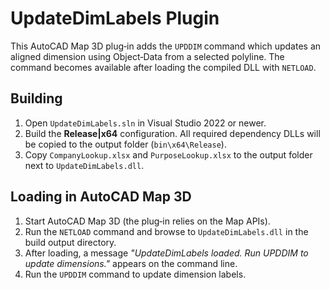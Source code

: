 # UpdateDimLabels Plugin

This AutoCAD Map 3D plug‑in adds the `UPDDIM` command which updates an aligned
 dimension using Object‑Data from a selected polyline. The command becomes
 available after loading the compiled DLL with `NETLOAD`.

## Building

1. Open `UpdateDimLabels.sln` in Visual Studio 2022 or newer.
2. Build the **Release|x64** configuration.
   All required dependency DLLs will be copied to the output folder
   (`bin\x64\Release`).
3. Copy `CompanyLookup.xlsx` and `PurposeLookup.xlsx` to the output
   folder next to `UpdateDimLabels.dll`.

## Loading in AutoCAD Map 3D

1. Start AutoCAD Map 3D (the plug‑in relies on the Map APIs).
2. Run the `NETLOAD` command and browse to `UpdateDimLabels.dll` in the
   build output directory.
3. After loading, a message *"UpdateDimLabels loaded. Run UPDDIM to
   update dimensions."* appears on the command line.
4. Run the `UPDDIM` command to update dimension labels.
